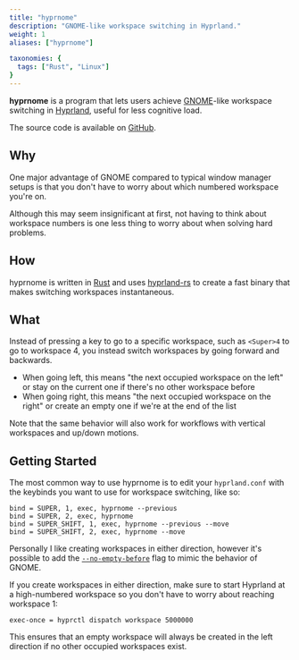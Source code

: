 ```yaml
---
title: "hyprnome"
description: "GNOME-like workspace switching in Hyprland."
weight: 1
aliases: ["hyprnome"]

taxonomies: {
  tags: ["Rust", "Linux"]
}
---
```


**hyprnome** is a program that lets users achieve [GNOME](https://www.gnome.org/)-like workspace switching in [Hyprland](https://hyprland.org/), useful for less cognitive load.

The source code is available on [GitHub](https://github.com/donovanglover/hyprnome).

## Why

One major advantage of GNOME compared to typical window manager setups is that you don't have to worry about which numbered workspace you're on.

Although this may seem insignificant at first, not having to think about workspace numbers is one less thing to worry about when solving hard problems.

## How

hyprnome is written in [Rust](https://doc.rust-lang.org/book/ch00-00-introduction.html) and uses [hyprland-rs](https://github.com/hyprland-community/hyprland-rs) to create a fast binary that makes switching workspaces instantaneous.

## What

Instead of pressing a key to go to a specific workspace, such as `<Super>4` to go to workspace 4, you instead switch workspaces by going forward and backwards.

- When going left, this means "the next occupied workspace on the left" or stay on the current one if there's no other workspace before
- When going right, this means "the next occupied workspace on the right" or create an empty one if we're at the end of the list

Note that the same behavior will also work for workflows with vertical workspaces and up/down motions.

## Getting Started

The most common way to use hyprnome is to edit your `hyprland.conf` with the keybinds you want to use for workspace switching, like so:


```config
bind = SUPER, 1, exec, hyprnome --previous
bind = SUPER, 2, exec, hyprnome
bind = SUPER_SHIFT, 1, exec, hyprnome --previous --move
bind = SUPER_SHIFT, 2, exec, hyprnome --move
```

Personally I like creating workspaces in either direction, however it's possible to add the [`--no-empty-before`](https://github.com/donovanglover/hyprnome#usage) flag to mimic the behavior of GNOME.

If you create workspaces in either direction, make sure to start Hyprland at a high-numbered workspace so you don't have to worry about reaching workspace 1:

```config
exec-once = hyprctl dispatch workspace 5000000
```

This ensures that an empty workspace will always be created in the left direction if no other occupied workspaces exist.
